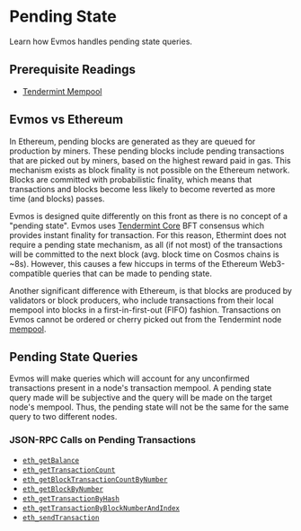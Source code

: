 # Pending State

Learn how Evmos handles pending state queries. 

## Prerequisite Readings

- [Tendermint Mempool](https://docs.tendermint.com/master/tendermint-core/mempool/) 

## Evmos vs Ethereum

In Ethereum, pending blocks are generated as they are queued for production by miners. These pending
blocks include pending transactions that are picked out by miners, based on the highest reward paid
in gas. This mechanism exists as block finality is not possible on the Ethereum network. Blocks are
committed with probabilistic finality, which means that transactions and blocks become less likely
to become reverted as more time (and blocks) passes.

Evmos is designed quite differently on this front as there is no concept of a "pending state".
Evmos uses [Tendermint Core](https://docs.tendermint.com/) BFT consensus which provides instant
finality for transaction. For this reason, Ethermint does not require a pending state mechanism, as
all (if not most) of the transactions will be committed to the next block (avg. block time on Cosmos chains is ~8s). However, this causes a
few hiccups in terms of the Ethereum Web3-compatible queries that can be made to pending state.

Another significant difference with Ethereum, is that blocks are produced by validators or block producers, who include transactions from their local mempool into blocks in a
first-in-first-out (FIFO) fashion. Transactions on Evmos cannot be ordered or cherry picked out from the Tendermint node [mempool](https://docs.tendermint.com/master/tendermint-core/mempool/).

## Pending State Queries

Evmos will make queries which will account for any unconfirmed transactions present in a node's
transaction mempool. A pending state query made will be subjective and the query will be made on the
target node's mempool. Thus, the pending state will not be the same for the same query to two
different nodes.

### JSON-RPC Calls on Pending Transactions

- [`eth_getBalance`](./../../develop/build-a-dApp/clients/ethereum-JSON-RPC/json-rpc-methods#eth_getbalance)
- [`eth_getTransactionCount`](./../../develop/build-a-dApp/clients/ethereum-JSON-RPC/json-rpc-methods#eth-gettransactioncount)
- [`eth_getBlockTransactionCountByNumber`](./../../develop/build-a-dApp/clients/ethereum-JSON-RPC/json-rpc-methods#eth-getblocktransactioncountbynumber)
- [`eth_getBlockByNumber`](./../../develop/build-a-dApp/clients/ethereum-JSON-RPC/json-rpc-methods#eth-getblockbynumber)
- [`eth_getTransactionByHash`](./../../develop/build-a-dApp/clients/ethereum-JSON-RPC/json-rpc-methods#eth-gettransactionbyhash)
- [`eth_getTransactionByBlockNumberAndIndex`](./../../develop/build-a-dApp/clients/ethereum-JSON-RPC/json-rpc-methods#eth-gettransactionbyblockhashandindex)
- [`eth_sendTransaction`](./../../develop/build-a-dApp/clients/ethereum-JSON-RPC/json-rpc-methods#eth-sendtransaction)